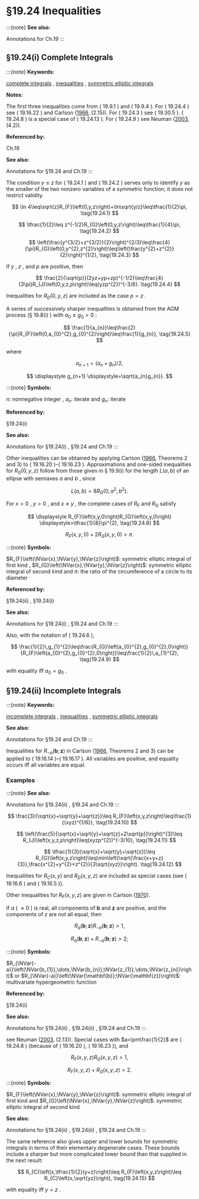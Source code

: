 # §19.24 Inequalities

:::{note}
**See also:**

Annotations for Ch.19
:::


## §19.24(i) Complete Integrals

:::{note}
**Keywords:**

[complete integrals](http://dlmf.nist.gov/search/search?q=complete%20integrals) , [inequalities](http://dlmf.nist.gov/search/search?q=inequalities) , [symmetric elliptic integrals](http://dlmf.nist.gov/search/search?q=symmetric%20elliptic%20integrals)

**Notes:**

The first three inequalities come from ( 19.9.1 ) and ( 19.9.4 ). For ( 19.24.4 ) see ( 19.16.22 ) and Carlson ([1966](./bib/C.html#bib429 "Some inequalities for hypergeometric functions"), (2.15)). For ( 19.24.3 ) see ( 19.30.5 ). ( 19.24.8 ) is a special case of ( 19.24.13 ). For ( 19.24.9 ) see Neuman ([2003](./bib/N.html#bib1711 "Bounds for symmetric elliptic integrals"), (4.2)).

**Referenced by:**

Ch.19

**See also:**

Annotations for §19.24 and Ch.19
:::

The condition $y\leq z$ for ( 19.24.1 ) and ( 19.24.2 ) serves only to identify $y$ as the smaller of the two nonzero variables of a symmetric function; it does not restrict validity.


<a id="E1"></a>
$$
\ln 4\leq\sqrt{z}R_{F}\left(0,y,z\right)+\ln\sqrt{y/z}\leq\tfrac{1}{2}\pi, \tag{19.24.1}
$$


<a id="E2"></a>
$$
\tfrac{1}{2}\leq z^{-1/2}R_{G}\left(0,y,z\right)\leq\tfrac{1}{4}\pi, \tag{19.24.2}
$$


<a id="E3"></a>
$$
\left(\frac{y^{3/2}+z^{3/2}}{2}\right)^{2/3}\leq\frac{4}{\pi}R_{G}\left(0,y^{2},z^{2}\right)\leq\left(\frac{y^{2}+z^{2}}{2}\right)^{1/2}, \tag{19.24.3}
$$

If $y$ , $z$ , and $p$ are positive, then


<a id="E4"></a>
$$
\frac{2}{\sqrt{p}}(2yz+yp+zp)^{-1/2}\leq\frac{4}{3\pi}R_{J}\left(0,y,z,p\right)\leq(yzp^{2})^{-3/8}. \tag{19.24.4}
$$

Inequalities for $R_{D}\left(0,y,z\right)$ are included as the case $p=z$ .

A series of successively sharper inequalities is obtained from the AGM process (§ 19.8(i) ) with $a_{0}\geq g_{0}>0$ :


<a id="E5"></a>
$$
\frac{1}{a_{n}}\leq\frac{2}{\pi}R_{F}\left(0,a_{0}^{2},g_{0}^{2}\right)\leq\frac{1}{g_{n}}, \tag{19.24.5}
$$

where

<a id="E6"></a>

<a id="Ex1"></a>
$$
\displaystyle a_{n+1} \displaystyle=(a_{n}+g_{n})/2, \tag{19.24.6}
$$

<a id="Ex2"></a>
$$
\displaystyle g_{n+1} \displaystyle=\sqrt{a_{n}g_{n}}.
$$

:::{note}
**Symbols:**

$n$: nonnegative integer , $a_{n}$: iterate and $g_{n}$: iterate

**Referenced by:**

§19.24(i)

**See also:**

Annotations for §19.24(i) , §19.24 and Ch.19
:::

Other inequalities can be obtained by applying Carlson ([1966](./bib/C.html#bib429 "Some inequalities for hypergeometric functions"), Theorems 2 and 3) to ( 19.16.20 )–( 19.16.23 ). Approximations and one-sided inequalities for $R_{G}\left(0,y,z\right)$ follow from those given in § 19.9(i) for the length $L(a,b)$ of an ellipse with semiaxes $a$ and $b$ , since


<a id="E7"></a>
$$
L(a,b)=8R_{G}\left(0,a^{2},b^{2}\right). \tag{19.24.7}
$$

For $x>0$ , $y>0$ , and $x\neq y$ , the complete cases of $R_{F}$ and $R_{G}$ satisfy

<a id="E8"></a>

<a id="Ex3"></a>
$$
\displaystyle R_{F}\left(x,y,0\right)R_{G}\left(x,y,0\right) \displaystyle>\tfrac{1}{8}\pi^{2}, \tag{19.24.8}
$$

<a id="Ex4"></a>
$$
\displaystyle R_{F}\left(x,y,0\right)+2R_{G}\left(x,y,0\right) \displaystyle>\pi.
$$

:::{note}
**Symbols:**

$R_{F}\left(\NVar{x},\NVar{y},\NVar{z}\right)$: symmetric elliptic integral of first kind , $R_{G}\left(\NVar{x},\NVar{y},\NVar{z}\right)$: symmetric elliptic integral of second kind and $\pi$: the ratio of the circumference of a circle to its diameter

**Referenced by:**

§19.24(ii) , §19.24(i)

**See also:**

Annotations for §19.24(i) , §19.24 and Ch.19
:::

Also, with the notation of ( 19.24.6 ),


<a id="E9"></a>
$$
\frac{1}{2}\,g_{1}^{2}\leq\frac{R_{G}\left(a_{0}^{2},g_{0}^{2},0\right)}{R_{F}\left(a_{0}^{2},g_{0}^{2},0\right)}\leq\frac{1}{2}\,a_{1}^{2}, \tag{19.24.9}
$$

with equality iff $a_{0}=g_{0}$ .


## §19.24(ii) Incomplete Integrals

:::{note}
**Keywords:**

[incomplete integrals](http://dlmf.nist.gov/search/search?q=incomplete%20integrals) , [inequalities](http://dlmf.nist.gov/search/search?q=inequalities) , [symmetric elliptic integrals](http://dlmf.nist.gov/search/search?q=symmetric%20elliptic%20integrals)

**See also:**

Annotations for §19.24 and Ch.19
:::

Inequalities for $R_{-a}\left(\mathbf{b};\mathbf{z}\right)$ in Carlson ([1966](./bib/C.html#bib429 "Some inequalities for hypergeometric functions"), Theorems 2 and 3) can be applied to ( 19.16.14 )–( 19.16.17 ). All variables are positive, and equality occurs iff all variables are equal.


### Examples

:::{note}
**See also:**

Annotations for §19.24(ii) , §19.24 and Ch.19
:::


<a id="E10"></a>
$$
\frac{3}{\sqrt{x}+\sqrt{y}+\sqrt{z}}\leq R_{F}\left(x,y,z\right)\leq\frac{1}{(xyz)^{1/6}}, \tag{19.24.10}
$$


<a id="E11"></a>
$$
\left(\frac{5}{\sqrt{x}+\sqrt{y}+\sqrt{z}+2\sqrt{p}}\right)^{3}\leq R_{J}\left(x,y,z,p\right)\leq(xyzp^{2})^{-3/10}, \tag{19.24.11}
$$


<a id="E12"></a>
$$
\tfrac{1}{3}(\sqrt{x}+\sqrt{y}+\sqrt{z})\leq R_{G}\left(x,y,z\right)\leq\min\left(\sqrt{\frac{x+y+z}{3}},\frac{x^{2}+y^{2}+z^{2}}{3\sqrt{xyz}}\right). \tag{19.24.12}
$$

Inequalities for $R_{C}\left(x,y\right)$ and $R_{D}\left(x,y,z\right)$ are included as special cases (see ( 19.16.6 ) and ( 19.16.5 )).

Other inequalities for $R_{F}\left(x,y,z\right)$ are given in Carlson ([1970](./bib/C.html#bib430 "Inequalities for a symmetric elliptic integral")).

If $a$ ( $\neq 0$ ) is real, all components of $\mathbf{b}$ and $\mathbf{z}$ are positive, and the components of $z$ are not all equal, then

<a id="E13"></a>

<a id="Ex5"></a>
$$
\displaystyle R_{a}\left(\mathbf{b};\mathbf{z}\right)R_{-a}\left(\mathbf{b};\mathbf{z}\right) \displaystyle>1, \tag{19.24.13}
$$

<a id="Ex6"></a>
$$
\displaystyle R_{a}\left(\mathbf{b};\mathbf{z}\right)+R_{-a}\left(\mathbf{b};\mathbf{z}\right) \displaystyle>2;
$$

:::{note}
**Symbols:**

$R_{\NVar{-a}}\left(\NVar{b_{1}},\dots,\NVar{b_{n}};\NVar{z_{1}},\dots,\NVar{z_{n}}\right)$ or $R_{\NVar{-a}}\left(\NVar{\mathbf{b}};\NVar{\mathbf{z}}\right)$: multivariate hypergeometric function

**Referenced by:**

§19.24(i)

**See also:**

Annotations for §19.24(ii) , §19.24(ii) , §19.24 and Ch.19
:::

see Neuman ([2003](./bib/N.html#bib1711 "Bounds for symmetric elliptic integrals"), (2.13)). Special cases with $a=\pm\frac{1}{2}$ are ( 19.24.8 ) (because of ( 19.16.20 ), ( 19.16.23 )), and

<a id="E14"></a>

<a id="Ex7"></a>
$$
\displaystyle R_{F}\left(x,y,z\right)R_{G}\left(x,y,z\right) \displaystyle>1, \tag{19.24.14}
$$

<a id="Ex8"></a>
$$
\displaystyle R_{F}\left(x,y,z\right)+R_{G}\left(x,y,z\right) \displaystyle>2.
$$

:::{note}
**Symbols:**

$R_{F}\left(\NVar{x},\NVar{y},\NVar{z}\right)$: symmetric elliptic integral of first kind and $R_{G}\left(\NVar{x},\NVar{y},\NVar{z}\right)$: symmetric elliptic integral of second kind

**See also:**

Annotations for §19.24(ii) , §19.24(ii) , §19.24 and Ch.19
:::

The same reference also gives upper and lower bounds for symmetric integrals in terms of their elementary degenerate cases. These bounds include a sharper but more complicated lower bound than that supplied in the next result:


<a id="E15"></a>
$$
R_{C}\left(x,\tfrac{1}{2}(y+z)\right)\leq R_{F}\left(x,y,z\right)\leq R_{C}\left(x,\sqrt{yz}\right), \tag{19.24.15}
$$

with equality iff $y=z$ .
